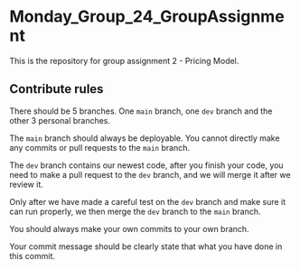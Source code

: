 # Monday_Group_24_GroupAssignment

This is the repository for group assignment 2 - Pricing Model.

## Contribute rules

There should be 5 branches. One `main` branch, one `dev` branch and the other 3 personal branches.

The `main` branch should always be deployable. You cannot directly make any commits or pull requests to the `main` branch.

The `dev` branch contains our newest code, after you finish your code, you need to make a pull request to the `dev` branch, and we will merge it after we review it.

Only after we have made a careful test on the `dev` branch and make sure it can run properly, we then merge the `dev` branch to the `main` branch.

You should always make your own commits to your own branch.

Your commit message should be clearly state that what you have done in this commit.
